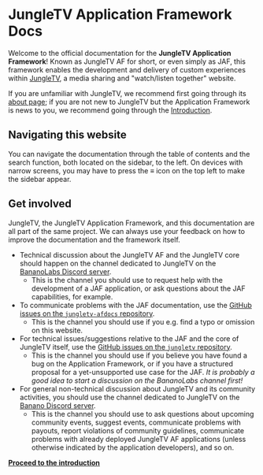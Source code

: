 # JungleTV Application Framework Docs

Welcome to the official documentation for the **JungleTV Application Framework**!
Known as JungleTV AF for short, or even simply as JAF, this framework enables the development and delivery of custom experiences within [JungleTV](https://jungletv.live), a media sharing and "watch/listen together" website.

If you are unfamiliar with JungleTV, we recommend first going through its [about page](https://jungletv.live/about); if you are not new to JungleTV but the Application Framework is news to you, we recommend going through the [Introduction](/introduction/).

## Navigating this website

You can navigate the documentation through the table of contents and the search function, both located on the sidebar, to the left.
On devices with narrow screens, you may have to press the ≡ icon on the top left to make the sidebar appear.

## Get involved

JungleTV, the JungleTV Application Framework, and this documentation are all part of the same project. We can always use your feedback on how to improve the documentation and the framework itself.

- Technical discussion about the JungleTV AF and the JungleTV core should happen on the channel dedicated to JungleTV on the [BananoLabs Discord server](https://discord.gg/YYdJ3Ztf3t).
  - This is the channel you should use to request help with the development of a JAF application, or ask questions about the JAF capabilities, for example.
- To communicate problems with the JAF documentation, use the [GitHub issues on the `jungletv-afdocs` repository](https://github.com/tnyim/jungletv-afdocs/issues).
  - This is the channel you should use if you e.g. find a typo or omission on this website.
- For technical issues/suggestions relative to the JAF and the core of JungleTV itself, use the [GitHub issues on the `jungletv` repository](https://github.com/tnyim/jungletv/issues).
  - This is the channel you should use if you believe you have found a bug on the Application Framework, or if you have a structured proposal for a yet-unsupported use case for the JAF. _It is probably a good idea to start a discussion on the BananoLabs channel first!_
- For general non-technical discussion about JungleTV and its community activities, you should use the channel dedicated to JungleTV on the [Banano Discord server](https://chat.banano.cc/).
  - This is the channel you should use to ask questions about upcoming community events, suggest events, communicate problems with payouts, report violations of community guidelines, communicate problems with already deployed JungleTV AF applications (unless otherwise indicated by the application developers), and so on.

**[Proceed to the introduction](./introduction/)**